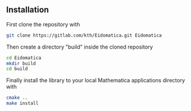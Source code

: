 Installation
--------------
First clone the repository with
```bash
git clone https://gitlab.com/kth/Eidomatica.git Eidomatica
```
Then create a directory "build" inside the cloned repository
```bash
cd Eidomatica
mkdir build
cd build
```
Finally install the library to your local Mathematica applications directory 
with
```bash
cmake ..
make install
```
